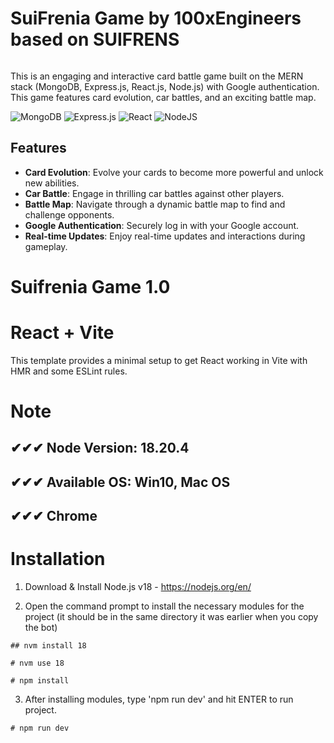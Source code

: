 
# SuiFrenia Game by 100xEngineers based on SUIFRENS
<img src="https://suifrens.com/images/header-mobile.svg" alt="" align="center"/>

This is an engaging and interactive card battle game built on the MERN stack (MongoDB, Express.js, React.js, Node.js) with Google authentication. This game features card evolution, car battles, and an exciting battle map.

![MongoDB](https://img.shields.io/badge/MongoDB-%234ea94b.svg?style=for-the-badge&logo=mongodb&logoColor=white)
![Express.js](https://img.shields.io/badge/express.js-%23404d59.svg?style=for-the-badge&logo=express&logoColor=%2361DAFB)
![React](https://img.shields.io/badge/react-%2320232a.svg?style=for-the-badge&logo=react&logoColor=%2361DAFB) 
![NodeJS](https://img.shields.io/badge/node.js-6DA55F?style=for-the-badge&logo=node.js&logoColor=white) 

## Features

- **Card Evolution**: Evolve your cards to become more powerful and unlock new abilities.
- **Car Battle**: Engage in thrilling car battles against other players.
- **Battle Map**: Navigate through a dynamic battle map to find and challenge opponents.
- **Google Authentication**: Securely log in with your Google account.
- **Real-time Updates**: Enjoy real-time updates and interactions during gameplay.
# ##################################
#
# Suifrenia Game 1.0

# React + Vite

This template provides a minimal setup to get React working in Vite with HMR and some ESLint rules.

# Note
## ✔✔✔ Node Version: 18.20.4
## ✔✔✔ Available OS: Win10, Mac OS
## ✔✔✔ Chrome

# Installation


1) Download & Install Node.js v18 - https://nodejs.org/en/

2) Open the command prompt to install the necessary modules for the project (it should be in the same directory it was earlier when you copy the bot)

```
## nvm install 18
```

```
# nvm use 18
```

```
# npm install
```

3) After installing modules, type 'npm run dev' and hit ENTER to run project.

```
# npm run dev
```